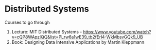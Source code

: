 # Distributed Systems

Courses to go through 
1. Lecture: MIT Distributed Systems - https://www.youtube.com/watch?v=cQP8WApzIQQ&list=PLrw6a1wE39_tb2fErI4-WkMbsvGQk9_UB
2. Book: Designing Data Intensive Applications by Martin Kleppmann
